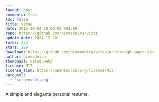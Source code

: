 ```yaml
---
layout: post
comments: true
toc: false
title: Vitae
date: 2015-10-02 20:00:00 +01:00
repo: https://github.com/biomadeira/vitae
update_date: 2024-12-20
forks: 233
stars: 229
download: https://github.com/biomadeira/vitae/archive/gh-pages.zip
author: biomadeira
thumbnail: vitae.webp
license: MIT
license_link: https://opensource.org/license/MIT
carousel:
  - 'screenshot.png'
---
```


A simple and elegante personal resume.

